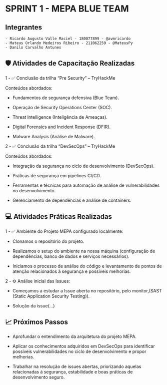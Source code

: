 # SPRINT 1 - MEPA BLUE TEAM

## Integrantes

    - Ricardo Augusto Valle Maciel - 180077899 - @avmricardo
    - Mateus Orlando Medeiros Ribeiro - 211062259 - @MateusPy
    - Danilo Carvalho Antunes

## 🛡️ Atividades de Capacitação Realizadas

1 - ✅ Conclusão da trilha “Pre Security” – TryHackMe

Conteúdos abordados:

 - Fundamentos de segurança defensiva (Blue Team).

 - Operação de Security Operations Center (SOC).

 - Threat Intelligence (Inteligência de Ameaças).

 - Digital Forensics and Incident Response (DFIR).

 - Malware Analysis (Análise de Malware).


2 - ✅ Conclusão da trilha “DevSecOps” – TryHackMe

Conteúdos abordados:

 - Integração da segurança no ciclo de desenvolvimento (DevSecOps).

 - Práticas de segurança em pipelines CI/CD.

 - Ferramentas e técnicas para automação de análise de vulnerabilidades no desenvolvimento.

 - Gerenciamento de dependências e análise de containers.


## 💻 Atividades Práticas Realizadas

1 - ✅ Ambiente do Projeto MEPA configurado localmente:

 - Clonamos o repositório do projeto.

 - Realizamos o setup do ambiente na nossa máquina (configuração de dependências, banco de dados e serviços necessários).

 - Iniciamos o processo de análise do código e levantamento de pontos de atenção relacionados à segurança e possíveis melhorias.

2 - ⚙️ Análise inicial das Issues:

 - Começamos a estudar a Issue aberta no repositório, pelo monitor,(SAST (Static Application Security Testing)).

 - Solução da issue(...)


## 📈 Próximos Passos

 - Aprofundar o entendimento da arquitetura do projeto MEPA.

 - Aplicar os conhecimentos adquiridos em DevSecOps para identificar possíveis vulnerabilidades no ciclo de desenvolvimento e propor melhorias.

 - Trabalhar na resolução de issues abertas, priorizando aquelas relacionadas à segurança, estabilidade e boas práticas de desenvolvimento seguro.
